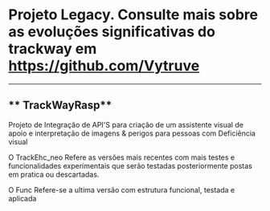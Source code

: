 # Projeto Legacy. Consulte mais sobre as evoluções significativas do trackway em https://github.com/Vytruve









---
** TrackWayRasp**
---
Projeto de Integração de API'S para criação de um assistente visual de apoio e interpretação de imagens & perigos para pessoas com Deficiência visual

O TrackEhc_neo Refere as versões mais recentes com mais testes e funcionalidades experimentais que serão testadas posteriormente postas em pratica ou descartadas.

O Func Refere-se a ultima versão com estrutura funcional, testada e aplicada


